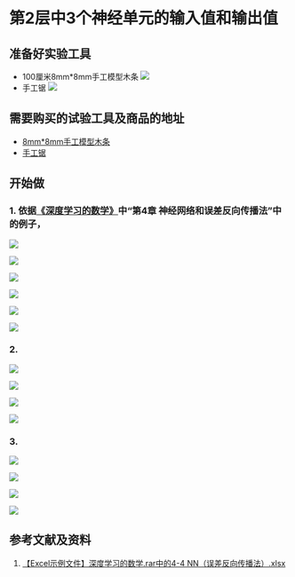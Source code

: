 # 第2层中3个神经单元的输入值和输出值

## 准备好实验工具

- 100厘米8mm*8mm手工模型木条
![](/images/体验神经网络中的数学原理/第2层中3个神经单元的输入值和输出值/8mm手工模型木条.jpg)
- 手工锯
![](/images/体验神经网络中的数学原理/第2层中3个神经单元的输入值和输出值/手工锯.jpg)

## 需要购买的试验工具及商品的地址

- [8mm*8mm手工模型木条](https://item.taobao.com/item.htm?spm=a1z09.2.0.0.7f642e8dJTGJWM&id=543446811425&_u=3c6ncud14e3)
- [手工锯](https://detail.tmall.com/item.htm?id=525869238835&spm=a1z09.2.0.0.46d82e8dlFtmf6&_u=qc6ncud3ffd)

## 开始做

### 1. 依据[《深度学习的数学》](https://www.ituring.com.cn/book/2593)中“第4章 神经网络和误差反向传播法”中的例子，

![](/images/体验神经网络中的数学原理/第2层中3个神经单元的输入值和输出值/0a0.jpg)

![](/images/体验神经网络中的数学原理/第2层中3个神经单元的输入值和输出值/1a00.jpg)

![](/images/体验神经网络中的数学原理/第2层中3个神经单元的输入值和输出值/1a0.jpg)

![](/images/体验神经网络中的数学原理/第2层中3个神经单元的输入值和输出值/1a1.jpg)

![](/images/体验神经网络中的数学原理/第2层中3个神经单元的输入值和输出值/1a2.jpg)

![](/images/体验神经网络中的数学原理/第2层中3个神经单元的输入值和输出值/1a3.jpg)

### 2.

![](/images/体验神经网络中的数学原理/第2层中3个神经单元的输入值和输出值/2a0.jpg)

![](/images/体验神经网络中的数学原理/第2层中3个神经单元的输入值和输出值/2a1.jpg)

![](/images/体验神经网络中的数学原理/第2层中3个神经单元的输入值和输出值/2a2.jpg)

![](/images/体验神经网络中的数学原理/第2层中3个神经单元的输入值和输出值/2a3.jpg)

### 3.

![](/images/体验神经网络中的数学原理/第2层中3个神经单元的输入值和输出值/3a0.jpg)

![](/images/体验神经网络中的数学原理/第2层中3个神经单元的输入值和输出值/3a1.jpg)

![](/images/体验神经网络中的数学原理/第2层中3个神经单元的输入值和输出值/3a2.jpg)

![](/images/体验神经网络中的数学原理/第2层中3个神经单元的输入值和输出值/3a3.jpg)


## 参考文献及资料

1. [【Excel示例文件】深度学习的数学.rar中的4-4 NN（误差反向传播法）.xlsx](http://www.ituring.com.cn/book/2593)